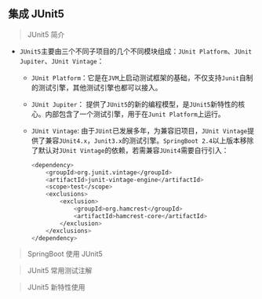 ## 集成 JUnit5

> JUnit5 简介

* ```JUnit5```主要由三个不同子项目的几个不同模块组成：```JUnit Platform```、```JUnit Jupiter```、```JUnit Vintage```：
  
  * ```JUnit Platform```：它是在```JVM```上启动测试框架的基础，不仅支持```Junit```自制的测试引擎，其他测试引擎也都可以接入。
  * ```JUnit Jupiter```： 提供了```JUnit5```的新的编程模型，是```JUnit5```新特性的核心。内部包含了一个测试引擎，用于在```Junit Platform```上运行。
  * ```JUnit Vintage```: 由于```JUint```已发展多年，为兼容旧项目，```JUnit Vintage```提供了兼容```JUnit4.x```，```Junit3.x```的测试引擎。```SpringBoot 2.4```以上版本移除了默认对```JUnit Vintage```的依赖，若需兼容```JUnit4```需要自行引入：

    ```bash
    <dependency>
        <groupId>org.junit.vintage</groupId>
        <artifactId>junit-vintage-engine</artifactId>
        <scope>test</scope>
        <exclusions>
            <exclusion>
                <groupId>org.hamcrest</groupId>
                <artifactId>hamcrest-core</artifactId>
            </exclusion>
        </exclusions>
    </dependency>
    ```
 
> SpringBoot 使用 JUnit5

> JUnit5 常用测试注解

> JUnit5 新特性使用